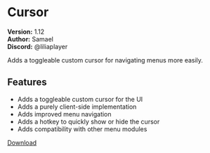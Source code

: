 # Cursor

**Version:** 1.12  
**Author:** Samael  
**Discord:** @liliaplayer  

Adds a toggleable custom cursor for navigating menus more easily.

## Features

- Adds a toggleable custom cursor for the UI
- Adds a purely client-side implementation
- Adds improved menu navigation
- Adds a hotkey to quickly show or hide the cursor
- Adds compatibility with other menu modules

[Download](https://github.com/LiliaFramework/Modules/raw/refs/heads/gh-pages/cursor.zip)
